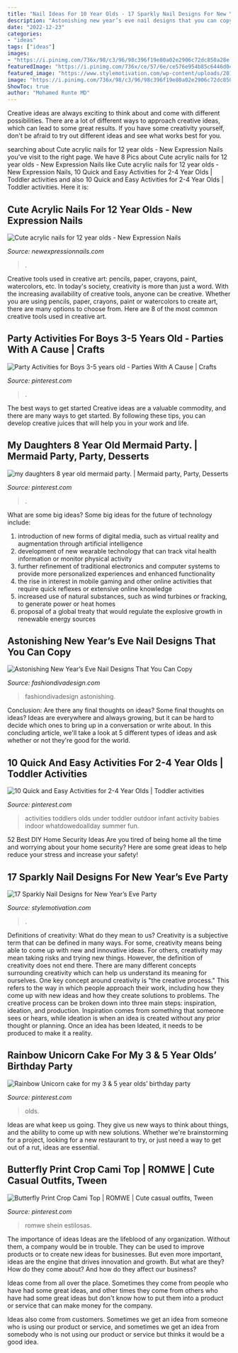 ```yaml
---
title: "Nail Ideas For 10 Year Olds - 17 Sparkly Nail Designs For New Year’s Eve Party"
description: "Astonishing new year’s eve nail designs that you can copy"
date: "2022-12-23"
categories:
- "ideas"
tags: ["ideas"]
images:
- "https://i.pinimg.com/736x/98/c3/96/98c396f19e80a02e2906c72dc850a28e.jpg"
featuredImage: "https://i.pinimg.com/736x/ce/57/6e/ce576e954b85c6446d040f12eb468516.jpg"
featured_image: "https://www.stylemotivation.com/wp-content/uploads/2013/12/17-Sparkly-Nail-Designs-for-New-Year’s-Eve-Party-9-620x826.jpg"
image: "https://i.pinimg.com/736x/98/c3/96/98c396f19e80a02e2906c72dc850a28e.jpg"
ShowToc: true
author: "Mohamed Runte MD"
---
```



Creative ideas are always exciting to think about and come with different possibilities. There are a lot of different ways to approach creative ideas, which can lead to some great results. If you have some creativity yourself, don't be afraid to try out different ideas and see what works best for you.

	

		
searching about Cute acrylic nails for 12 year olds - New Expression Nails you've visit to the right page. We have 8 Pics about Cute acrylic nails for 12 year olds - New Expression Nails like Cute acrylic nails for 12 year olds - New Expression Nails, 10 Quick and Easy Activities for 2-4 Year Olds | Toddler activities and also 10 Quick and Easy Activities for 2-4 Year Olds | Toddler activities. Here it is:
		
    
## Cute Acrylic Nails For 12 Year Olds - New Expression Nails

<img loading=lazy src="https://newexpressionnails.com/wp-content/uploads/2019/02/cute-acrylic-nails-for-12-year-olds-1.jpg" onerror="this.onerror=null;this.src='https://tse3.mm.bing.net/th?id=OIP.IqoNN8uEHA6qNhKfNlMvAwHaJ3&amp;pid=15.1';" alt="Cute acrylic nails for 12 year olds - New Expression Nails">

_Source: newexpressionnails.com_

>. 

	

Creative tools used in creative art: pencils, paper, crayons, paint, watercolors, etc.
In today's society, creativity is more than just a word. With the increasing availability of creative tools, anyone can be creative. Whether you are using pencils, paper, crayons, paint or watercolors to create art, there are many options to choose from. Here are 8 of the most common creative tools used in creative art.

    
## Party Activities For Boys 3-5 Years Old - Parties With A Cause | Crafts

<img loading=lazy src="https://i.pinimg.com/736x/23/f6/97/23f697bbb10674ab75760e64bd0f4dcb.jpg" onerror="this.onerror=null;this.src='https://tse3.mm.bing.net/th?id=OIP.IgHXCYlDyL88kq1kpyR76wHaOK&amp;pid=15.1';" alt="Party Activities for Boys 3-5 years old - Parties With A Cause | Crafts">

_Source: pinterest.com_

>. 

	

The best ways to get started
Creative ideas are a valuable commodity, and there are many ways to get started. By following these tips, you can develop creative juices that will help you in your work and life.

    
## My Daughters 8 Year Old Mermaid Party. | Mermaid Party, Party, Desserts

<img loading=lazy src="https://i.pinimg.com/736x/03/22/f6/0322f6237dcbb58ea3b0e76172b39e50.jpg" onerror="this.onerror=null;this.src='https://tse4.mm.bing.net/th?id=OIP.tTdmX_RcMa69WlgJV1x5zwHaPP&amp;pid=15.1';" alt="my daughters 8 year old mermaid party. | Mermaid party, Party, Desserts">

_Source: pinterest.com_

>. 

	

What are some big ideas?
Some big ideas for the future of technology include: 
1) introduction of new forms of digital media, such as virtual reality and augmentation through artificial intelligence 
2) development of new wearable technology that can track vital health information or monitor physical activity 
3) further refinement of traditional electronics and computer systems to provide more personalized experiences and enhanced functionality 
4) the rise in interest in mobile gaming and other online activities that require quick reflexes or extensive online knowledge 
5) increased use of natural substances, such as wind turbines or fracking, to generate power or heat homes 
6) proposal of a global treaty that would regulate the explosive growth in renewable energy sources

    
## Astonishing New Year’s Eve Nail Designs That You Can Copy

<img loading=lazy src="https://www.fashiondivadesign.com/wp-content/uploads/2015/12/nails-.jpg" onerror="this.onerror=null;this.src='https://tse2.mm.bing.net/th?id=OIP.HGoN5NGLvM3xugYumzHfJgHaD3&amp;pid=15.1';" alt="Astonishing New Year’s Eve Nail Designs That You Can Copy">

_Source: fashiondivadesign.com_

>fashiondivadesign astonishing. 

	

Conclusion: Are there any final thoughts on ideas?
Some final thoughts on ideas? Ideas are everywhere and always growing, but it can be hard to decide which ones to bring up in a conversation or write about. In this concluding article, we'll take a look at 5 different types of ideas and ask whether or not they're good for the world.

    
## 10 Quick And Easy Activities For 2-4 Year Olds | Toddler Activities

<img loading=lazy src="https://i.pinimg.com/736x/4a/8f/73/4a8f73ceb0b4566a3c91667470e21e9a--outdoor-toddler-activities-activities-for-toddlers.jpg" onerror="this.onerror=null;this.src='https://tse4.mm.bing.net/th?id=OIP.iVv-WPUn6rOgfCVyvRXRqwHaLE&amp;pid=15.1';" alt="10 Quick and Easy Activities for 2-4 Year Olds | Toddler activities">

_Source: pinterest.com_

>activities toddlers olds under toddler outdoor infant activity babies indoor whatdowedoallday summer fun. 

	

52 Best DIY Home Security Ideas
Are you tired of being home all the time and worrying about your home security? Here are some great ideas to help reduce your stress and increase your safety!

    
## 17 Sparkly Nail Designs For New Year’s Eve Party

<img loading=lazy src="https://www.stylemotivation.com/wp-content/uploads/2013/12/17-Sparkly-Nail-Designs-for-New-Year’s-Eve-Party-9-620x826.jpg" onerror="this.onerror=null;this.src='https://tse3.mm.bing.net/th?id=OIP.saez_5Gze_YmV40hKZqBjwHaJ3&amp;pid=15.1';" alt="17 Sparkly Nail Designs for New Year’s Eve Party">

_Source: stylemotivation.com_

>. 

	

Definitions of creativity: What do they mean to us?
Creativity is a subjective term that can be defined in many ways. For some, creativity means being able to come up with new and innovative ideas. For others, creativity may mean taking risks and trying new things. However, the definition of creativity does not end there. There are many different concepts surrounding creativity which can help us understand its meaning for ourselves.
One key concept around creativity is "the creative process." This refers to the way in which people approach their work, including how they come up with new ideas and how they create solutions to problems. The creative process can be broken down into three main steps: inspiration, ideation, and production. Inspiration comes from something that someone sees or hears, while ideation is when an idea is created without any prior thought or planning. Once an idea has been Ideated, it needs to be produced to make it a reality.

    
## Rainbow Unicorn Cake For My 3 &amp; 5 Year Olds’ Birthday Party

<img loading=lazy src="https://i.pinimg.com/736x/98/c3/96/98c396f19e80a02e2906c72dc850a28e.jpg" onerror="this.onerror=null;this.src='https://tse2.mm.bing.net/th?id=OIP.OzLtSeng6jwea7-Fbcc7QwHaJ4&amp;pid=15.1';" alt="Rainbow Unicorn cake for my 3 &amp; 5 year olds’ birthday party">

_Source: pinterest.com_

>olds. 

	

Ideas are what keep us going. They give us new ways to think about things, and the ability to come up with new solutions. Whether we're brainstorming for a project, looking for a new restaurant to try, or just need a way to get out of a rut, ideas are essential.

    
## Butterfly Print Crop Cami Top | ROMWE | Cute Casual Outfits, Tween

<img loading=lazy src="https://i.pinimg.com/736x/ce/57/6e/ce576e954b85c6446d040f12eb468516.jpg" onerror="this.onerror=null;this.src='https://tse3.mm.bing.net/th?id=OIP.cOPT4A1OweAyrBgxfD-dtAHaJ4&amp;pid=15.1';" alt="Butterfly Print Crop Cami Top | ROMWE | Cute casual outfits, Tween">

_Source: pinterest.com_

>romwe shein estilosas. 

	

The importance of ideas
Ideas are the lifeblood of any organization. Without them, a company would be in trouble. They can be used to improve products or to create new ideas for businesses. But even more important, ideas are the engine that drives innovation and growth.
But what are they? How do they come about? And how do they affect our business?

Ideas come from all over the place. Sometimes they come from people who have had some great ideas, and other times they come from others who have had some great ideas but don't know how to put them into a product or service that can make money for the company.

Ideas also come from customers. Sometimes we get an idea from someone who is using our product or service, and sometimes we get an idea from somebody who is not using our product or service but thinks it would be a good idea.

